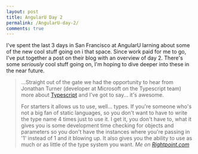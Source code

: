 ```yaml
---
layout: post
title: AngularU Day 2
permalink: /AngularU-day-2/
comments: true
---
```

I've spent the last 3 days in San Francisco at AngularU larning about some of the new cool stuff going on i that space. Since work paid for me to go, I've put together a post on their blog with an overview of day 2. There's some _seriously_ cool stuff going on, I'm hoping to dive deeper into these in the near future.
<blockquote>
  ...Straight out of the gate we had the opportunity to hear from Jonathan Turner (developer at Microsoft on the Typescript team) more about <a href="http://www.typescriptlang.org/">Typescript</a> and I've got to say... it's awesome.

  For starters it allows us to use, well... types. If you're someone who's not a big fan of static languages, so you don't want to have to write the type name 4 times just to use it. I get it, you don't have to, what it gives you is some development time checking for objects and parameters so you don't have the instances where you're passing in '1' instead of 1 and it blowing up. It also gives you the ability to use as much or as little of the type system you want.
  <cite>Me on <a href="http://community.rightpoint.com/blogs/viewpoint/archive/2015/06/23/angularu-day-2.aspx">Rightpoint.com</a></cite>
</blockquote>
